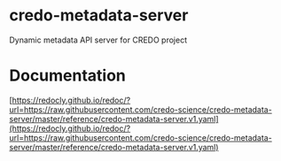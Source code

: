 # credo-metadata-server
Dynamic metadata API server for CREDO project

# Documentation
[https://redocly.github.io/redoc/?url=https://raw.githubusercontent.com/credo-science/credo-metadata-server/master/reference/credo-metadata-server.v1.yaml](https://redocly.github.io/redoc/?url=https://raw.githubusercontent.com/credo-science/credo-metadata-server/master/reference/credo-metadata-server.v1.yaml)

